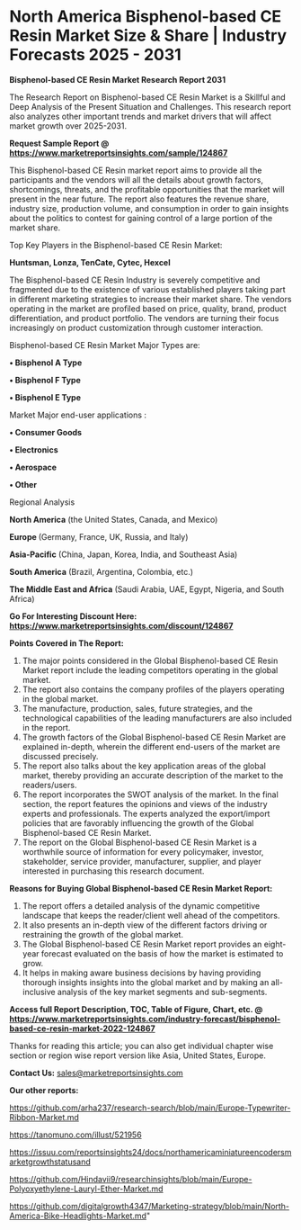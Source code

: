 # North America Bisphenol-based CE Resin Market Size & Share | Industry Forecasts 2025 - 2031

<strong>Bisphenol-based CE Resin Market Research Report 2031</strong>

The Research Report on Bisphenol-based CE Resin Market is a Skillful and Deep Analysis of the Present Situation and Challenges. This research report also analyzes other important trends and market drivers that will affect market growth over 2025-2031.

<strong>Request Sample Report @ <a href=https://www.marketreportsinsights.com/sample/124867>https://www.marketreportsinsights.com/sample/124867</a></strong>

This Bisphenol-based CE Resin market report aims to provide all the participants and the vendors will all the details about growth factors, shortcomings, threats, and the profitable opportunities that the market will present in the near future. The report also features the revenue share, industry size, production volume, and consumption in order to gain insights about the politics to contest for gaining control of a large portion of the market share.

Top Key Players in the Bisphenol-based CE Resin Market:

<strong>Huntsman, Lonza, TenCate, Cytec, Hexcel</strong>

The Bisphenol-based CE Resin Industry is severely competitive and fragmented due to the existence of various established players taking part in different marketing strategies to increase their market share. The vendors operating in the market are profiled based on price, quality, brand, product differentiation, and product portfolio. The vendors are turning their focus increasingly on product customization through customer interaction.

Bisphenol-based CE Resin Market Major Types are:

<strong>• Bisphenol A Type

• Bisphenol F Type

• Bisphenol E Type</strong>

Market Major end-user applications :

<strong>• Consumer Goods

• Electronics

• Aerospace

• Other</strong>

Regional Analysis

</u><strong><b>North America</b></strong> (the United States, Canada, and Mexico)

<strong><b>Europe </b></strong>(Germany, France, UK, Russia, and Italy)

<strong><b>Asia-Pacific</b></strong> (China, Japan, Korea, India, and Southeast Asia)

<strong><b>South America</b></strong> (Brazil, Argentina, Colombia, etc.)

<strong><b>The Middle East and Africa</b></strong> (Saudi Arabia, UAE, Egypt, Nigeria, and South Africa)

<strong>Go For Interesting Discount Here: <a href=https://www.marketreportsinsights.com/discount/124867>https://www.marketreportsinsights.com/discount/124867</a></strong>

<strong>Points Covered in The Report:</strong>
<ol>
  <li>The major points considered in the Global Bisphenol-based CE Resin Market report include the leading competitors operating in the global market.</li>
  <li>The report also contains the company profiles of the players operating in the global market.</li>
  <li>The manufacture, production, sales, future strategies, and the technological capabilities of the leading manufacturers are also included in the report.</li>
  <li>The growth factors of the Global Bisphenol-based CE Resin Market are explained in-depth, wherein the different end-users of the market are discussed precisely.</li>
  <li>The report also talks about the key application areas of the global market, thereby providing an accurate description of the market to the readers/users.</li>
  <li>The report incorporates the SWOT analysis of the market. In the final section, the report features the opinions and views of the industry experts and professionals. The experts analyzed the export/import policies that are favorably influencing the growth of the Global Bisphenol-based CE Resin Market.</li>
  <li>The report on the Global Bisphenol-based CE Resin Market is a worthwhile source of information for every policymaker, investor, stakeholder, service provider, manufacturer, supplier, and player interested in purchasing this research document.</li>
</ol>
<strong>Reasons for Buying Global Bisphenol-based CE Resin Market Report:</strong>

<ol>
  <li>The report offers a detailed analysis of the dynamic competitive landscape that keeps the reader/client well ahead of the competitors.</li>
  <li>It also presents an in-depth view of the different factors driving or restraining the growth of the global market.</li>
  <li>The Global Bisphenol-based CE Resin Market report provides an eight-year forecast evaluated on the basis of how the market is estimated to grow.</li>
  <li>It helps in making aware business decisions by having providing thorough insights insights into the global market and by making an all-inclusive analysis of the key market segments and sub-segments.</li>
</ol>
<strong>Access full Report Description, TOC, Table of Figure, Chart, etc. @ <a href=https://www.marketreportsinsights.com/industry-forecast/bisphenol-based-ce-resin-market-2022-124867>https://www.marketreportsinsights.com/industry-forecast/bisphenol-based-ce-resin-market-2022-124867</a></strong>


Thanks for reading this article; you can also get individual chapter wise section or region wise report version like Asia, United States, Europe.

<strong>Contact Us:</strong>
sales@marketreportsinsights.com

<strong>Our other reports:</strong>

<a href=https://github.com/arha237/research-search/blob/main/Europe-Typewriter-Ribbon-Market.md>https://github.com/arha237/research-search/blob/main/Europe-Typewriter-Ribbon-Market.md</a>

<a href=https://tanomuno.com/illust/521956>https://tanomuno.com/illust/521956</a>

<a href=https://issuu.com/reportsinsights24/docs/northamericaminiatureencodersmarketgrowthstatusand>https://issuu.com/reportsinsights24/docs/northamericaminiatureencodersmarketgrowthstatusand</a>

<a href=https://github.com/Hindavii9/researchinsights/blob/main/Europe-Polyoxyethylene-Lauryl-Ether-Market.md>https://github.com/Hindavii9/researchinsights/blob/main/Europe-Polyoxyethylene-Lauryl-Ether-Market.md</a>

<a href=https://github.com/digitalgrowth4347/Marketing-strategy/blob/main/North-America-Bike-Headlights-Market.md>https://github.com/digitalgrowth4347/Marketing-strategy/blob/main/North-America-Bike-Headlights-Market.md</a>"
